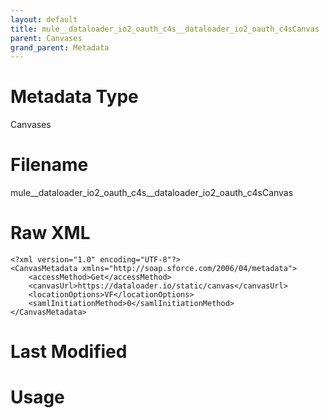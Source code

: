 ```yaml
---
layout: default
title: mule__dataloader_io2_oauth_c4s__dataloader_io2_oauth_c4sCanvas
parent: Canvases
grand_parent: Metadata
---
```

# Metadata Type
Canvases


# Filename 
mule__dataloader_io2_oauth_c4s__dataloader_io2_oauth_c4sCanvas


# Raw XML
```
<?xml version="1.0" encoding="UTF-8"?>
<CanvasMetadata xmlns="http://soap.sforce.com/2006/04/metadata">
    <accessMethod>Get</accessMethod>
    <canvasUrl>https://dataloader.io/static/canvas</canvasUrl>
    <locationOptions>VF</locationOptions>
    <samlInitiationMethod>0</samlInitiationMethod>
</CanvasMetadata>
```


# Last Modified


# Usage
